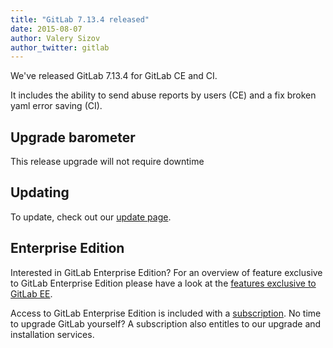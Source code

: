 ```yaml
---
title: "GitLab 7.13.4 released"
date: 2015-08-07
author: Valery Sizov
author_twitter: gitlab
---
```


We've released GitLab 7.13.4 for GitLab CE and CI.

It includes the ability to send abuse reports by users (CE) and a fix broken yaml error saving (CI).


<!-- more -->

## Upgrade barometer

This release upgrade will not require downtime

## Updating

To update, check out our [update page](https://about.gitlab.com/update).

## Enterprise Edition

Interested in GitLab Enterprise Edition?
For an overview of feature exclusive to GitLab Enterprise Edition please have a look at the [features exclusive to GitLab EE](https://about.gitlab.com/features/#enterprise).

Access to GitLab Enterprise Edition is included with a [subscription](/products).
No time to upgrade GitLab yourself?
A subscription also entitles to our upgrade and installation services.